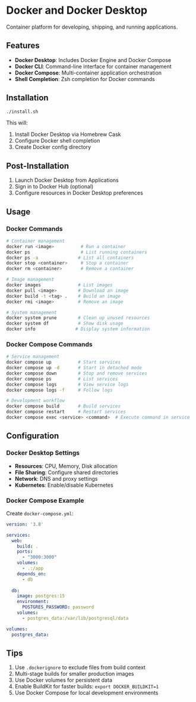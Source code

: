 # Docker and Docker Desktop

Container platform for developing, shipping, and running applications.

## Features

- **Docker Desktop**: Includes Docker Engine and Docker Compose
- **Docker CLI**: Command-line interface for container management
- **Docker Compose**: Multi-container application orchestration
- **Shell Completion**: Zsh completion for Docker commands

## Installation

```bash
./install.sh
```

This will:
1. Install Docker Desktop via Homebrew Cask
2. Configure Docker shell completion
3. Create Docker config directory

## Post-Installation

1. Launch Docker Desktop from Applications
2. Sign in to Docker Hub (optional)
3. Configure resources in Docker Desktop preferences

## Usage

### Docker Commands
```bash
# Container management
docker run <image>          # Run a container
docker ps                   # List running containers
docker ps -a               # List all containers
docker stop <container>     # Stop a container
docker rm <container>       # Remove a container

# Image management
docker images              # List images
docker pull <image>        # Download an image
docker build -t <tag> .    # Build an image
docker rmi <image>         # Remove an image

# System management
docker system prune        # Clean up unused resources
docker system df           # Show disk usage
docker info               # Display system information
```

### Docker Compose Commands
```bash
# Service management
docker compose up          # Start services
docker compose up -d       # Start in detached mode
docker compose down        # Stop and remove services
docker compose ps          # List services
docker compose logs        # View service logs
docker compose logs -f     # Follow logs

# Development workflow
docker compose build       # Build services
docker compose restart     # Restart services
docker compose exec <service> <command>  # Execute command in service
```

## Configuration

### Docker Desktop Settings
- **Resources**: CPU, Memory, Disk allocation
- **File Sharing**: Configure shared directories
- **Network**: DNS and proxy settings
- **Kubernetes**: Enable/disable Kubernetes

### Docker Compose Example
Create `docker-compose.yml`:
```yaml
version: '3.8'

services:
  web:
    build: .
    ports:
      - "3000:3000"
    volumes:
      - .:/app
    depends_on:
      - db
    
  db:
    image: postgres:15
    environment:
      POSTGRES_PASSWORD: password
    volumes:
      - postgres_data:/var/lib/postgresql/data

volumes:
  postgres_data:
```

## Tips

1. Use `.dockerignore` to exclude files from build context
2. Multi-stage builds for smaller production images
3. Use Docker volumes for persistent data
4. Enable BuildKit for faster builds: `export DOCKER_BUILDKIT=1`
5. Use Docker Compose for local development environments
